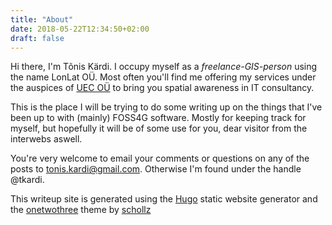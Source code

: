 ```yaml
---
title: "About"
date: 2018-05-22T12:34:50+02:00
draft: false
---
```


Hi there, I'm Tõnis Kärdi. I occupy myself as a _freelance-GIS-person_ using
the name LonLat OÜ. Most often you'll find me offering my services under the
auspices of [UEC OÜ](http://uec.ee/) to bring you spatial awareness in IT
consultancy.

This is the place I will be trying to do some writing up on the things that
I've been up to with (mainly) FOSS4G software. Mostly for
keeping track for myself, but hopefully it will be of some use for you, dear
visitor from the interwebs aswell.

You're very welcome to email your comments or questions on
any of the posts to [tonis.kardi@gmail.com](mailto:tonis.kardi@gmail.com).
Otherwise I'm found under the handle @tkardi.

This writeup site is generated using the [Hugo](https://gohugo.io/)
static website generator and the [onetwothree](https://themes.gohugo.io/onetwothree/)
theme by [schollz](https://schollz.github.io/)
